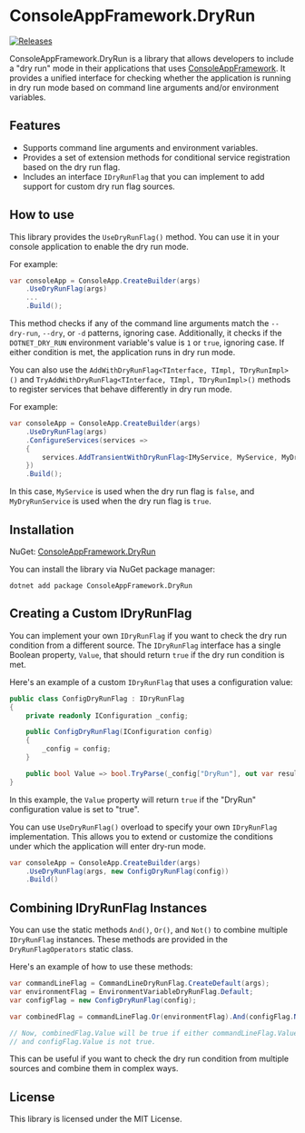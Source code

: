 # ConsoleAppFramework.DryRun

 [![Releases](https://img.shields.io/github/release/wipiano/ConsoleAppFramework.DryRun.svg)](https://github.com/wipiano/ConsoleAppFramework.DryRun/releases)


ConsoleAppFramework.DryRun is a library that allows developers to include a "dry run" mode in their applications that uses [ConsoleAppFramework](https://github.com/Cysharp/ConsoleAppFramework). It provides a unified interface for checking whether the application is running in dry run mode based on command line arguments and/or environment variables.

## Features

- Supports command line arguments and environment variables.
- Provides a set of extension methods for conditional service registration based on the dry run flag.
- Includes an interface `IDryRunFlag` that you can implement to add support for custom dry run flag sources.

## How to use

This library provides the `UseDryRunFlag()` method. You can use it in your console application to enable the dry run mode.

For example:

```csharp
var consoleApp = ConsoleApp.CreateBuilder(args)
    .UseDryRunFlag(args)
    ...
    .Build();
```

This method checks if any of the command line arguments match the `--dry-run`, `--dry`, or `-d` patterns, ignoring case. Additionally, it checks if the `DOTNET_DRY_RUN` environment variable's value is `1` or `true`, ignoring case. If either condition is met, the application runs in dry run mode.

You can also use the `AddWithDryRunFlag<TInterface, TImpl, TDryRunImpl>()` and `TryAddWithDryRunFlag<TInterface, TImpl, TDryRunImpl>()` methods to register services that behave differently in dry run mode.

For example:

```csharp
var consoleApp = ConsoleApp.CreateBuilder(args)
    .UseDryRunFlag(args)
    .ConfigureServices(services =>
    {
        services.AddTransientWithDryRunFlag<IMyService, MyService, MyDryRunService>();
    })
    .Build();
```

In this case, `MyService` is used when the dry run flag is `false`, and `MyDryRunService` is used when the dry run flag is `true`.


## Installation

NuGet: [ConsoleAppFramework.DryRun](https://www.nuget.org/packages/ConsoleAppFramework.DryRun)

You can install the library via NuGet package manager:

```shell
dotnet add package ConsoleAppFramework.DryRun
```


## Creating a Custom IDryRunFlag

You can implement your own `IDryRunFlag` if you want to check the dry run condition from a different source. The `IDryRunFlag` interface has a single Boolean property, `Value`, that should return `true` if the dry run condition is met.

Here's an example of a custom `IDryRunFlag` that uses a configuration value:

```csharp
public class ConfigDryRunFlag : IDryRunFlag
{
    private readonly IConfiguration _config;

    public ConfigDryRunFlag(IConfiguration config)
    {
        _config = config;
    }

    public bool Value => bool.TryParse(_config["DryRun"], out var result) && result;
}
```

In this example, the `Value` property will return `true` if the "DryRun" configuration value is set to "true".

You can use `UseDryRunFlag()` overload to specify your own `IDryRunFlag` implementation. This allows you to extend or customize the conditions under which the application will enter dry-run mode.

```csharp
var consoleApp = ConsoleApp.CreateBuilder(args)
    .UseDryRunFlag(args, new ConfigDryRunFlag(config))
    .Build()
```


## Combining IDryRunFlag Instances

You can use the static methods `And()`, `Or()`, and `Not()` to combine multiple `IDryRunFlag` instances. These methods are provided in the `DryRunFlagOperators` static class.

Here's an example of how to use these methods:

```csharp
var commandLineFlag = CommandLineDryRunFlag.CreateDefault(args);
var environmentFlag = EnvironmentVariableDryRunFlag.Default;
var configFlag = new ConfigDryRunFlag(config);

var combinedFlag = commandLineFlag.Or(environmentFlag).And(configFlag.Not());

// Now, combinedFlag.Value will be true if either commandLineFlag.Value or environmentFlag.Value is true,
// and configFlag.Value is not true.
```

This can be useful if you want to check the dry run condition from multiple sources and combine them in complex ways.

## License

This library is licensed under the MIT License.